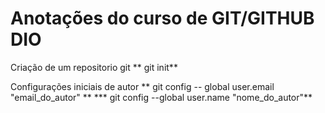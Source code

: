 # Anotações do curso de GIT/GITHUB DIO

Criação de um repositorio git
** git init**

Configurações iniciais de autor
** git config -- global user.email "email_do_autor" **
*** git config --global user.name "nome_do_autor"**


